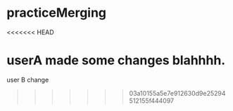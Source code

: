 # practiceMerging
<<<<<<< HEAD

userA made some changes blahhhh.
=======
user B change
>>>>>>> 03a10155a5e7e912630d9e25294512155f444097

